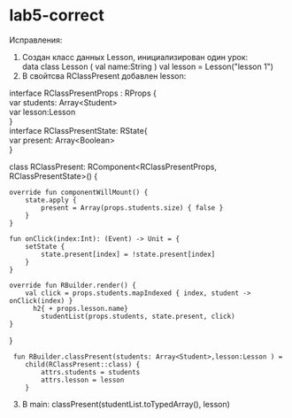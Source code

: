 # lab5-correct
Исправления:<br>
1. Создан класс данных Lesson, инициализирован один урок:<br>
data class Lesson (
    val name:String
)
val lesson = Lesson("lesson 1")<br>
2. В свойтсва RClassPresent добавлен lesson:

interface RClassPresentProps : RProps {<br>
    var students: Array\<Student><br>
    var lesson:Lesson<br>
}<br>
interface RClassPresentState: RState{<br>
    var present: Array\<Boolean><br>
}<br>

class RClassPresent: RComponent<RClassPresentProps, RClassPresentState>() {

    override fun componentWillMount() {
        state.apply {
            present = Array(props.students.size) { false }
        }
    }

    fun onClick(index:Int): (Event) -> Unit = {
        setState {
            state.present[index] = !state.present[index]
        }
    }

    override fun RBuilder.render() {
        val click = props.students.mapIndexed { index, student -> onClick(index) }
          h2{ + props.lesson.name}
            studentList(props.students, state.present, click)
    }
}

     fun RBuilder.classPresent(students: Array<Student>,lesson:Lesson ) =
        child(RClassPresent::class) {
            attrs.students = students
            attrs.lesson = lesson
        }
3. В main:
classPresent(studentList.toTypedArray(), lesson)
